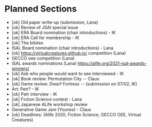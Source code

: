 # Planned Sections


- [ok] Old paper write-up (submission, Lana)
- [ok] Review of JSAI special issue
- [ok] ERA Board nomination (chair introductions) - IK
- [ok] ERA Call for membership - IK
- [ok] The bibites
- ISAL Board nomination (chair introductions) - Lana
- [ok] https://virtualcreatures.github.io/ competition (Lana)
- GECCO oee competition (Lana)
- ISAL awards nominations (Lana)
  https://alife.org/2021-isal-awards-winners/
- [ok] Ask who people would want to see interviewed - IK
- [ok] Book review: Permutation City -- Claus
- [ok] Game review: Dwarf Fortress -- (submission on 07/02, IK)
- Art: Petr? - IK
- [ok] Petr interview - IK
- [ok] Fiction Science contest - Lana
- [ok] Japanese ALife workshop review
- Generative Game Jam (Younes) - Claus
- [ok] Deadlines: (Alife 2020, Fiction Science, GECCO OEE, Virtual Creatures)
